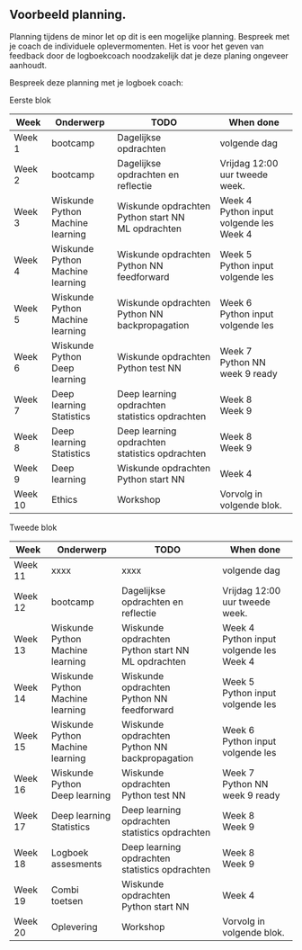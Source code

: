 ## Voorbeeld planning.

Planning tijdens de minor let op dit is een mogelijke planning. Bespreek met je coach de individuele oplevermomenten.
Het is voor het geven van feedback door de logboekcoach noodzakelijk dat je deze planing ongeveer aanhoudt.  

Bespreek deze planning met je logboek coach:

Eerste blok

| **Week** | **Onderwerp** | **TODO** | **When done** | 
| ------ | -------- | --------------------- | ------------ |  
| Week 1 | bootcamp | Dagelijkse opdrachten | volgende dag |  
| Week 2 | bootcamp | Dagelijkse opdrachten en reflectie | Vrijdag 12:00 uur tweede week. |  
| Week 3 | Wiskunde<br>Python<br>Machine learning | Wiskunde opdrachten<br>Python start NN<br>ML opdrachten | Week 4<br>Python input volgende les<br>Week 4 |
| Week 4 | Wiskunde<br>Python<br>Machine learning | Wiskunde opdrachten<br>Python NN feedforward | Week 5<br>Python input volgende les |
| Week 5 | Wiskunde<br>Python<br>Machine learning | Wiskunde opdrachten<br>Python NN backpropagation | Week 6<br>Python input volgende les |
| Week 6 | Wiskunde<br>Python<br>Deep learning | Wiskunde opdrachten<br>Python test NN | Week 7<br>Python NN week 9 ready |
| Week 7 | Deep learning<br>Statistics | Deep learning opdrachten<br>statistics opdrachten | Week 8<br>Week 9 |
| Week 8 | Deep learning<br>Statistics | Deep learning opdrachten<br>statistics opdrachten | Week 8<br>Week 9 |
| Week 9 | Deep learning | Wiskunde opdrachten<br>Python start NN | Week 4 |
| Week 10 | Ethics | Workshop | Vorvolg in volgende blok. |

Tweede blok

| **Week** | **Onderwerp** | **TODO** | **When done** | 
| ------ | -------- | --------------------- | ------------ |  
| Week 11 | xxxx | xxxx | volgende dag |  
| Week 12 | bootcamp | Dagelijkse opdrachten en reflectie | Vrijdag 12:00 uur tweede week. |  
| Week 13 | Wiskunde<br>Python<br>Machine learning | Wiskunde opdrachten<br>Python start NN<br>ML opdrachten | Week 4<br>Python input volgende les<br>Week 4 |
| Week 14 | Wiskunde<br>Python<br>Machine learning | Wiskunde opdrachten<br>Python NN feedforward | Week 5<br>Python input volgende les |
| Week 15 | Wiskunde<br>Python<br>Machine learning | Wiskunde opdrachten<br>Python NN backpropagation | Week 6<br>Python input volgende les |
| Week 16 | Wiskunde<br>Python<br>Deep learning | Wiskunde opdrachten<br>Python test NN | Week 7<br>Python NN week 9 ready |
| Week 17 | Deep learning<br>Statistics | Deep learning opdrachten<br>statistics opdrachten | Week 8<br>Week 9 |
| Week 18 | Logboek assesments | Deep learning opdrachten<br>statistics opdrachten | Week 8<br>Week 9 |
| Week 19 | Combi toetsen | Wiskunde opdrachten<br>Python start NN | Week 4 |
| Week 20 | Oplevering | Workshop | Vorvolg in volgende blok. |


